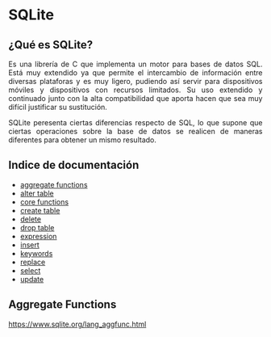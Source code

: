 # SQLite

## ¿Qué es SQLite?

<p style="text-align: justify;">
Es una librería de C que implementa un motor para bases de datos SQL. Está muy extendido ya que permite el intercambio de información entre diversas plataforas y es muy ligero, pudiendo así servir para dispositivos móviles y dispositivos con recursos limitados. Su uso extendido y continuado junto con la alta compatibilidad que aporta hacen que sea muy difícil justificar su sustitución.
</p>
<p style="text-align: justify;">
SQLite peresenta ciertas diferencias respecto de SQL, lo que supone que ciertas operaciones sobre la base de datos se realicen de maneras diferentes para obtener un mismo resultado.
</p>

## Indice de documentación
<ul>
    <a href="#agr_funct">
        <li>aggregate functions</li>
    </a>
    <a href="alt_tb">
        <li>alter table</li>
    </a>
    <a href="core_funct">
        <li>core functions</li>
    </a> 
    <a href="create_tb">
        <li>create table</li>
    </a>
    <a href="delete">
        <li>delete</li>
    </a>
    <a href="drop_tb">
        <li>drop table</li>
    </a>
    <a href="expression">
        <li>expression</li>
    </a>
    <a href="insert">
        <li>insert</li>
    </a>
    <a href="key_words">
        <li>keywords</li>
    </a>
    <a href="replace">
        <li>replace</li>
    </a>
    <a href="select">
        <li>select</li>
    </a>
    <a href="update">
        <li>update</li>
    </a>

</ul>

<div id="agr_funct">

## Aggregate Functions

https://www.sqlite.org/lang_aggfunc.html



</div>